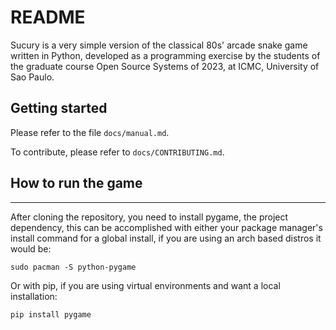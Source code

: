 
 README
 ==============================

 Sucury is a very simple version of the classical 80s' arcade snake game
 written in Python, developed as a programming exercise by the students
 of the graduate course Open Source Systems of 2023, at ICMC, University
 of Sao Paulo.

 Getting started
 ------------------------------

 Please refer to the file `docs/manual.md`.

 To contribute, please refer to `docs/CONTRIBUTING.md`.
 
 ## How to run the game
 ------------------------------
 
 After cloning the repository, you need to install pygame, the project dependency, this can be accomplished with either your package manager's install command for a global install, if you are using an arch based distros it would be:
 ```
 sudo pacman -S python-pygame
 ```
 Or with pip, if you are using virtual environments and want a local installation:
 ```
 pip install pygame
 ```

 

   